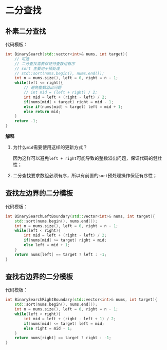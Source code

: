 # 二分查找

## 朴素二分查找

代码模板：

```c++
int BinarySearch(std::vector<int>& nums, int target){
    // 可选
    // 二分查找需要保证待查数组有序
    // sort 主要用于预处理
    // std::sort(nums.begin(), nums.end());
    int n = nums.size(), left = 0, right = n - 1;
    while(left <= right){
        // 避免整数溢出问题
        // int mid = (left + right) / 2;
        int mid = left + (right - left) / 2;
        if(nums[mid] > target) right = mid - 1;
        else if(nums[mid] < target) left = mid + 1;
        else return mid;
    }
    return -1;
}
```

__解释__

1. 为什么`mid`需要使用这样的更新方式？

   因为这样可以避免`left + right`可能导致的整数溢出问题，保证代码的健壮性；

2. 二分查找要求数组必须有序，所以有前置的`sort`预处理操作保证有序性；

## 查找左边界的二分模板

代码模板：

```C++
int BinarySearchLeftBoundary(std::vector<int>& nums, int target){
    std::sort(nums.begin(), nums.end());
    int n = nums.size(), left = 0, right = n - 1;
    while(left < right){
        int mid = left + (right - left) / 2;
        if(nums[mid] >= target) right = mid;
        else left = mid + 1;
    }
    return nums[left] == target ? left : -1;
}
```



## 查找右边界的二分模板

代码模板：

```C++
int BinarySearchRightBoundary(std::vector<int>& nums, int target){
    std::sort(nums.begin(), nums.end());
    int n = nums.size(), left = 0, right = n - 1;
    while(left < right){
        int mid = left + (right - left + 1) / 2;
        if(nums[mid] <= target) left = mid;
        else right = mid - 1;
    }
    return nums[right] == target ? right : -1;
}
```



